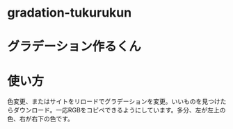 # gradation-tukurukun

# グラデーション作るくん

# 使い方
色変更、またはサイトをリロードでグラデーションを変更。いいものを見つけたらダウンロード。一応RGBをコピペできるようにしています。多分、左が左上の色、右が右下の色です。
